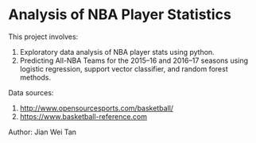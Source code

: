 # Analysis of NBA Player Statistics
This project involves:
1) Exploratory data analysis of NBA player stats using python.
2) Predicting All-NBA Teams for the 2015–16 and 2016–17 seasons using logistic regression, support vector classifier, and random forest methods.

Data sources:
1) http://www.opensourcesports.com/basketball/
2) https://www.basketball-reference.com

Author: Jian Wei Tan
